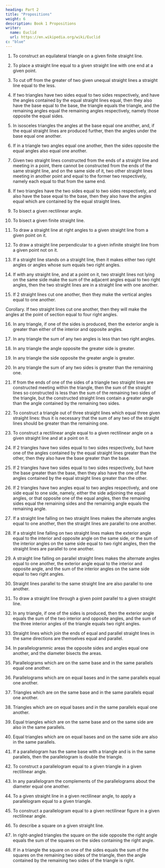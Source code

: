 ```yaml
---
heading: Part 2
title: "Propositions"
weight: 6
description: Book 1 Propositions
writer:
  name: Euclid
  url: https://en.wikipedia.org/wiki/Euclid
c: "blue"
---
```




1. To construct an equilateral triangle on a given finite straight line.

2. To place a straight line equal to a given straight line with one end at a given point.

3. To cut off from the greater of two given unequal straight lines a straight line equal to the less.

4. If two triangles have two sides equal to two sides respectively, and have the angles contained by the equal straight lines equal, then they also have the base equal to the base, the triangle equals the triangle, and the remaining angles equal the remaining angles respectively, namely those opposite the equal sides.

5. In isosceles triangles the angles at the base equal one another, and, if the equal straight lines are produced further, then the angles under the base equal one another.

6. If in a triangle two angles equal one another, then the sides opposite the equal angles also equal one another.

7. Given two straight lines constructed from the ends of a straight line and meeting in a point, there cannot be constructed from the ends of the same straight line, and on the same side of it, two other straight lines meeting in another point and equal to the former two respectively, namely each equal to that from the same end.

8. If two triangles have the two sides equal to two sides respectively, and also have the base equal to the base, then they also have the angles equal which are contained by the equal straight lines.

9. To bisect a given rectilinear angle.

10. To bisect a given finite straight line.

11. To draw a straight line at right angles to a given straight line from a given point on it.

12. To draw a straight line perpendicular to a given infinite straight line from a given point not on it.

13. If a straight line stands on a straight line, then it makes either two right angles or angles whose sum equals two right angles.

14. If with any straight line, and at a point on it, two straight lines not lying on the same side make the sum of the adjacent angles equal to two right angles, then the two straight lines are in a straight line with one another.

15. If 2 straight lines cut one another, then they make the vertical angles equal to one another.

Corollary. If two straight lines cut one another, then they will make the angles at the point of section equal to four right angles.

16. In any triangle, if one of the sides is produced, then the exterior angle is greater than either of the interior and opposite angles.

17. In any triangle the sum of any two angles is less than two right angles.

18. In any triangle the angle opposite the greater side is greater.

19. In any triangle the side opposite the greater angle is greater.

20. In any triangle the sum of any two sides is greater than the remaining one.

21. If from the ends of one of the sides of a triangle two straight lines are constructed meeting within the triangle, then the sum of the straight lines so constructed is less than the sum of the remaining two sides of the triangle, but the constructed straight lines contain a greater angle than the angle contained by the remaining two sides.

22. To construct a triangle out of three straight lines which equal three given straight lines: thus it is necessary that the sum of any two of the straight lines should be greater than the remaining one.

23. To construct a rectilinear angle equal to a given rectilinear angle on a given straight line and at a point on it.

24. If 2 triangles have two sides equal to two sides respectively, but have one of the angles contained by the equal straight lines greater than the other, then they also have the base greater than the base.

25. If 2 triangles have two sides equal to two sides respectively, but have the base greater than the base, then they also have the one of the angles contained by the equal straight lines greater than the other.

26. If 2 triangles have two angles equal to two angles respectively, and one side equal to one side, namely, either the side adjoining the equal angles, or that opposite one of the equal angles, then the remaining sides equal the remaining sides and the remaining angle equals the remaining angle.

27. If a straight line falling on two straight lines makes the alternate angles equal to one another, then the straight lines are parallel to one another.

28. If a straight line falling on two straight lines makes the exterior angle equal to the interior and opposite angle on the same side, or the sum of the interior angles on the same side equal to two right angles, then the straight lines are parallel to one another.

29. A straight line falling on parallel straight lines makes the alternate angles equal to one another, the exterior angle equal to the interior and opposite angle, and the sum of the interior angles on the same side equal to two right angles.

30. Straight lines parallel to the same straight line are also parallel to one another.

31. To draw a straight line through a given point parallel to a given straight line.

32. In any triangle, if one of the sides is produced, then the exterior angle equals the sum of the two interior and opposite angles, and the sum of the three interior angles of the triangle equals two right angles.

33. Straight lines which join the ends of equal and parallel straight lines in the same directions are themselves equal and parallel.

34. In parallelogrammic areas the opposite sides and angles equal one another, and the diameter bisects the areas.

35. Parallelograms which are on the same base and in the same parallels equal one another.

36. Parallelograms which are on equal bases and in the same parallels equal one another.

37. Triangles which are on the same base and in the same parallels equal one another.

38. Triangles which are on equal bases and in the same parallels equal one another.

39. Equal triangles which are on the same base and on the same side are also in the same parallels.

40. Equal triangles which are on equal bases and on the same side are also in the same parallels.

41. If a parallelogram has the same base with a triangle and is in the same parallels, then the parallelogram is double the triangle.

42. To construct a parallelogram equal to a given triangle in a given rectilinear angle.

43. In any parallelogram the complements of the parallelograms about the diameter equal one another.

44. To a given straight line in a given rectilinear angle, to apply a parallelogram equal to a given triangle.

45. To construct a parallelogram equal to a given rectilinear figure in a given rectilinear angle.

46. To describe a square on a given straight line.

47. In right-angled triangles the square on the side opposite the right angle equals the sum of the squares on the sides containing the right angle.

48. If in a triangle the square on one of the sides equals the sum of the squares on the remaining two sides of the triangle, then the angle contained by the remaining two sides of the triangle is right.